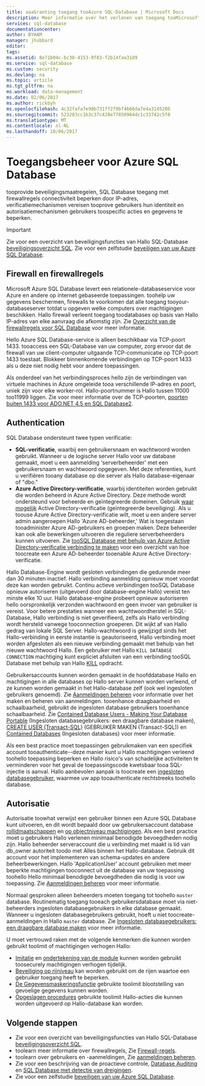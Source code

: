 ```yaml
---
title: aaaGranting toegang tooAzure SQL-Database | Microsoft Docs
description: Meer informatie over het verlenen van toegang tooMicrosoft Azure SQL Database.
services: sql-database
documentationcenter: 
author: BYHAM
manager: jhubbard
editor: 
tags: 
ms.assetid: 8e71b04c-bc38-4153-8f83-f2b14faa31d9
ms.service: sql-database
ms.custom: security
ms.devlang: na
ms.topic: article
ms.tgt_pltfrm: na
ms.workload: data-management
ms.date: 02/06/2017
ms.author: rickbyh
ms.openlocfilehash: 4c32fafa7e98b731ff2f9bf4666da7e4a3145286
ms.sourcegitcommit: 523283cc1b3c37c428e77850964dc1c33742c5f0
ms.translationtype: MT
ms.contentlocale: nl-NL
ms.lasthandoff: 10/06/2017
---
```

# <a name="azure-sql-database-access-control"></a>Toegangsbeheer voor Azure SQL Database
tooprovide beveiligingsmaatregelen, SQL Database toegang met firewallregels connectiviteit beperken door IP-adres, verificatiemechanismen vereisen tooprove gebruikers hun identiteit en autorisatiemechanismen gebruikers toospecific acties en gegevens te beperken. 

> [!IMPORTANT]
> Zie voor een overzicht van beveiligingsfuncties van Hallo SQL-Database [beveiligingsoverzicht SQL](sql-database-security-overview.md). Zie voor een zelfstudie [beveiligen van uw Azure SQL Database](sql-database-security-tutorial.md).

## <a name="firewall-and-firewall-rules"></a>Firewall en firewallregels
Microsoft Azure SQL Database levert een relationele-databaseservice voor Azure en andere op internet gebaseerde toepassingen. toohelp uw gegevens beschermen, firewalls te voorkomen dat alle toegang tooyour-databaseserver totdat u opgeven welke computers over machtigingen beschikken. Hallo firewall verleent toegang toodatabases op basis van Hallo IP-adres van elke aanvraag die afkomstig zijn. Zie [Overzicht van de firewallregels voor SQL Database](sql-database-firewall-configure.md) voor meer informatie.

Hello Azure SQL Database-service is alleen beschikbaar via TCP-poort 1433. tooaccess een SQL-Database van uw computer, zorg ervoor dat de firewall van uw client-computer uitgaande TCP-communicatie op TCP-poort 1433 toestaat. Blokkeer binnenkomende verbindingen op TCP-poort 1433 als u deze niet nodig hebt voor andere toepassingen. 

Als onderdeel van het verbindingsproces hello zijn de verbindingen van virtuele machines in Azure omgeleide tooa verschillende IP-adres en poort, uniek zijn voor elke worker-rol. Hallo-poortnummer is Hallo tussen 11000 too11999 liggen. Zie voor meer informatie over de TCP-poorten, [poorten buiten 1433 voor ADO.NET 4.5 en SQL Database2](sql-database-develop-direct-route-ports-adonet-v12.md).

## <a name="authentication"></a>Authentication

SQL Database ondersteunt twee typen verificatie:

* **SQL-verificatie**, waarbij een gebruikersnaam en wachtwoord worden gebruikt. Wanneer u de logische server Hallo voor uw database gemaakt, moet u een aanmelding 'serverbeheerder' met een gebruikersnaam en wachtwoord opgegeven. Met deze referenties, kunt u verifiëren tooany database op die server als Hallo database-eigenaar of "dbo." 
* **Azure Active Directory-verificatie**, waarbij identiteiten worden gebruikt die worden beheerd in Azure Active Directory. Deze methode wordt ondersteund voor beheerde en geïntegreerde domeinen. Gebruik [waar mogelijk](https://docs.microsoft.com/sql/relational-databases/security/choose-an-authentication-mode) Active Directory-verificatie (geïntegreerde beveiliging). Als u toouse Azure Active Directory-verificatie wilt, moet u een andere server admin aangeroepen Hallo 'Azure AD-beheerder,' Wat is toegestaan tooadminister Azure AD-gebruikers en groepen maken. Deze beheerder kan ook alle bewerkingen uitvoeren die reguliere serverbeheerders kunnen uitvoeren. Zie [tooSQL Database met behulp van Azure Active Directory-verificatie verbinding te maken](sql-database-aad-authentication.md) voor een overzicht van hoe toocreate een Azure AD-beheerder tooenable Azure Active Directory-verificatie.

Hallo Database-Engine wordt gesloten verbindingen die gedurende meer dan 30 minuten inactief. Hallo verbinding aanmelding opnieuw moet voordat deze kan worden gebruikt. Continu actieve verbindingen tooSQL Database opnieuw autoriseren (uitgevoerd door database-engine Hallo) vereist ten minste elke 10 uur. Hallo database-engine probeert opnieuw autoriseren hello oorspronkelijk verzonden wachtwoord en geen invoer van gebruiker is vereist. Voor betere prestaties wanneer een wachtwoordherstel in SQL-Database, Hallo verbinding is niet geverifieerd, zelfs als Hallo verbinding wordt hersteld vanwege tooconnection groeperen. Dit wijkt af van Hallo gedrag van lokale SQL Server. Hallo-wachtwoord is gewijzigd sinds het Hallo-verbinding in eerste instantie is geautoriseerd, Hallo verbinding moet worden afgesloten als een nieuwe verbinding gemaakt met behulp van het nieuwe wachtwoord Hallo. Een gebruiker met Hallo `KILL DATABASE CONNECTION` machtiging kunt expliciet afsluiten van een verbinding tooSQL Database met behulp van Hallo [KILL](https://docs.microsoft.com/sql/t-sql/language-elements/kill-transact-sql) opdracht.

Gebruikersaccounts kunnen worden gemaakt in de hoofddatabase Hallo en machtigingen in alle databases op Hallo server kunnen worden verleend, of ze kunnen worden gemaakt in het Hallo-database zelf (ook wel ingesloten gebruikers genoemd). Zie [Aanmeldingen beheren](sql-database-manage-logins.md) voor informatie over het maken en beheren van aanmeldingen. tooenhance draagbaarheid en schaalbaarheid, gebruikt de ingesloten database gebruikers tooenhance schaalbaarheid. Zie [Contained Database Users - Making Your Database Portable](https://docs.microsoft.com/sql/relational-databases/security/contained-database-users-making-your-database-portable) (Ingesloten databasegebruikers: een draagbare database maken), [CREATE USER (Transact-SQL)](https://docs.microsoft.com/sql/t-sql/statements/create-user-transact-sql) (GEBRUIKER MAKEN (Transact-SQL)) en [Contained Databases](https://docs.microsoft.com/sql/relational-databases/databases/contained-databases) (Ingesloten databases) voor meer informatie.

Als een best practice moet toepassingen gebruikmaken van een specifiek account tooauthenticate--deze manier kunt u Hallo machtigingen verleend toohello toepassing beperken en Hallo risico's van schadelijke activiteiten te verminderen voor het geval de toepassingscode kwetsbaar tooa SQL-injectie is aanval. Hallo aanbevolen aanpak is toocreate een [ingesloten databasegebruiker](https://docs.microsoft.com/sql/relational-databases/security/contained-database-users-making-your-database-portable), waarmee uw app tooauthenticate rechtstreeks toohello database. 

## <a name="authorization"></a>Autorisatie

Autorisatie toowhat verwijst een gebruiker binnen een Azure SQL Database kunt uitvoeren, en dit wordt bepaald door uw gebruikersaccount database [rollidmaatschappen](https://docs.microsoft.com/sql/relational-databases/security/authentication-access/database-level-roles) en [op objectniveau machtigingen](https://docs.microsoft.com/sql/relational-databases/security/permissions-database-engine). Als een best practice moet u gebruikers Hallo verlenen minimaal benodigde bevoegdheden nodig zijn. Hallo beheerder serveraccount die u verbinding met maakt is lid van db_owner autoriteit toodo met Alles binnen het Hallo-database. Gebruik dit account voor het implementeren van schema-updates en andere beheerbewerkingen. Hallo 'ApplicationUser' account gebruiken met meer beperkte machtigingen tooconnect uit de database van uw toepassing toohello Hello minimaal benodigde bevoegdheden die nodig is voor uw toepassing. Zie [Aanmeldingen beheren](sql-database-manage-logins.md) voor meer informatie.

Normaal gesproken alleen beheerders moeten toegang tot toohello `master` database. Routinematig toegang tooeach gebruikersdatabase moet via niet-beheerders ingesloten databasegebruikers in elke database gemaakt. Wanneer u ingesloten databasegebruikers gebruikt, hoeft u niet toocreate-aanmeldingen in Hallo `master` database. Zie [Ingesloten databasegebruikers: een draagbare database maken](https://docs.microsoft.com/sql/relational-databases/security/contained-database-users-making-your-database-portable) voor meer informatie.

U moet vertrouwd raken met de volgende kenmerken die kunnen worden gebruikt toolimit of machtigingen verhogen Hallo:   
* [Imitatie](https://docs.microsoft.com/dotnet/framework/data/adonet/sql/customizing-permissions-with-impersonation-in-sql-server) en [ondertekening van de module](https://docs.microsoft.com/dotnet/framework/data/adonet/sql/signing-stored-procedures-in-sql-server) kunnen worden gebruikt toosecurely machtigingen verhogen tijdelijk.
* [Beveiliging op rijniveau](https://docs.microsoft.com/sql/relational-databases/security/row-level-security) kan worden gebruikt om de rijen waartoe een gebruiker toegang heeft te beperken.
* [De Gegevensmaskeringsfunctie](sql-database-dynamic-data-masking-get-started.md) gebruikte toolimit blootstelling van gevoelige gegevens kunnen worden.
* [Opgeslagen procedures](https://docs.microsoft.com/sql/relational-databases/stored-procedures/stored-procedures-database-engine) gebruikte toolimit Hallo-acties die kunnen worden uitgevoerd op Hallo-database kan worden.

## <a name="next-steps"></a>Volgende stappen

- Zie voor een overzicht van beveiligingsfuncties van Hallo SQL-Database [beveiligingsoverzicht SQL](sql-database-security-overview.md).
- toolearn meer informatie over firewallregels, Zie [Firewall-regels](sql-database-firewall-configure.md).
- toolearn over gebruikers en -aanmeldingen, Zie [aanmeldingen beheren](sql-database-manage-logins.md). 
- Zie voor een beschrijving van de proactieve controle, [Database Auditing](sql-database-auditing.md) en [SQL Database met detectie van dreigingen](sql-database-threat-detection.md).
- Zie voor een zelfstudie [beveiligen van uw Azure SQL Database](sql-database-security-tutorial.md).
